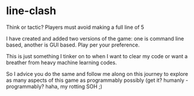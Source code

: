 # line-clash
Think or tactic? Players must avoid making a full line of 5

I have created and added two versions of the game: one is command line based, another is GUI based. Play per your preference. 

This is just something I tinker on to when I want to clear my code or want a breather from heavy machine learning codes. 

So I advice you do the same and follow me along on this journey to explore as many aspects of this game as programmably possibly (get it? humanly - programmably? haha, my rotting SOH ;)
